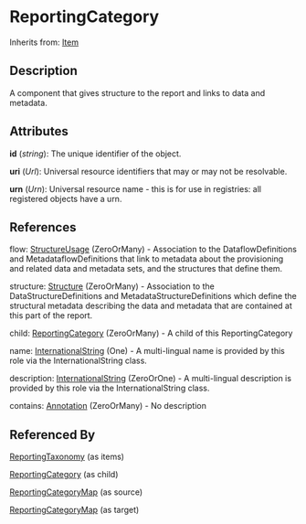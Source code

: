 
# ReportingCategory

Inherits from: [Item](../Base/Item.md)



## Description

A component that gives structure to the report and links to data and metadata.


## Attributes

**id** (*string*): The unique identifier of the object.

**uri** (*Url*): Universal resource identifiers that may or may not be resolvable.

**urn** (*Urn*): Universal resource name - this is for use in registries: all registered objects have a urn.



## References

flow: [StructureUsage](../Base/StructureUsage.md) (ZeroOrMany) - Association to the DataflowDefinitions and MetadataflowDefinitions that link to metadata about the provisioning and related data and metadata sets, and the structures that define them.

structure: [Structure](../Base/Structure.md) (ZeroOrMany) - Association to the DataStructureDefinitions and MetadataStructureDefinitions which define the structural metadata describing the data and metadata that are contained at this part of the report.

child: [ReportingCategory](ReportingCategory.md) (ZeroOrMany) - A child of this ReportingCategory

name: [InternationalString](../Base/InternationalString.md) (One) - A multi-lingual name is provided by this role via the InternationalString class.

description: [InternationalString](../Base/InternationalString.md) (ZeroOrOne) - A multi-lingual description is provided by this role via the InternationalString class.

contains: [Annotation](../Base/Annotation.md) (ZeroOrMany) - No description



## Referenced By

[ReportingTaxonomy](ReportingTaxonomy.md) (as items)

[ReportingCategory](ReportingCategory.md) (as child)

[ReportingCategoryMap](../ItemSchemeMaps/ReportingCategoryMap.md) (as source)

[ReportingCategoryMap](../ItemSchemeMaps/ReportingCategoryMap.md) (as target)



